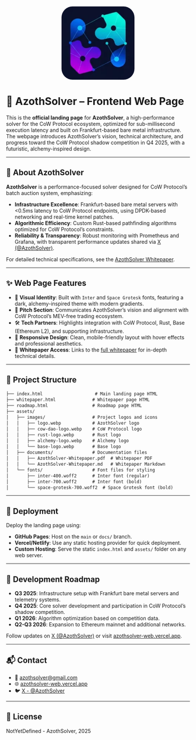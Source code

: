 <p align="center">
  <img src="assets/images/logo.webp" alt="AzothSolver Logo" width="200" style="border-radius: 30px"/>
</p>

# 🌌 AzothSolver – Frontend Web Page

This is the **official landing page** for **AzothSolver**, a high-performance solver for the CoW Protocol ecosystem, optimized for sub-millisecond execution latency and built on Frankfurt-based bare metal infrastructure. The webpage introduces AzothSolver’s vision, technical architecture, and progress toward the CoW Protocol shadow competition in Q4 2025, with a futuristic, alchemy-inspired design.

---

## 🧬 About AzothSolver

**AzothSolver** is a performance-focused solver designed for CoW Protocol’s batch auction system, emphasizing:

- **Infrastructure Excellence**: Frankfurt-based bare metal servers with <0.5ms latency to CoW Protocol endpoints, using DPDK-based networking and real-time kernel patches.
- **Algorithmic Efficiency**: Custom Rust-based pathfinding algorithms optimized for CoW Protocol’s constraints.
- **Reliability & Transparency**: Robust monitoring with Prometheus and Grafana, with transparent performance updates shared via [X (@AzothSolver)](https://x.com/AzothSolver).

For detailed technical specifications, see the [AzothSolver Whitepaper](/assets/documents/AzothSolver-Whitepaper.pdf).

---

## ✨ Web Page Features

- 🎨 **Visual Identity**: Built with `Inter` and `Space Grotesk` fonts, featuring a dark, alchemy-inspired theme with modern gradients.
- 🧠 **Pitch Section**: Communicates AzothSolver’s vision and alignment with CoW Protocol’s MEV-free trading ecosystem.
- 🛠️ **Tech Partners**: Highlights integration with CoW Protocol, Rust, Base (Ethereum L2), and supporting infrastructure.
- 📱 **Responsive Design**: Clean, mobile-friendly layout with hover effects and professional aesthetics.
- 📄 **Whitepaper Access**: Links to the [full whitepaper](/assets/documents/AzothSolver-Whitepaper.pdf) for in-depth technical details.

---

## 📁 Project Structure

```
├── index.html                    # Main landing page HTML
├── whitepaper.html              # Whitepaper page HTML
├── roadmap.html                 # Roadmap page HTML
├── assets/
│   ├── images/                  # Project logos and icons
│   │   ├── logo.webp            # AzothSolver logo
│   │   ├── cow-dao-logo.webp    # CoW Protocol logo
│   │   ├── rust-logo.webp       # Rust logo
│   │   ├── alchemy-logo.webp    # Alchemy logo
│   │   └── base-logo.webp       # Base logo
│   ├── documents/               # Documentation files
│   │   ├── AzothSolver-Whitepaper.pdf  # Whitepaper PDF
│   │   └── AzothSolver-Whitepaper.md   # Whitepaper Markdown
│   └── fonts/                   # Font files for styling
│       ├── inter-400.woff2      # Inter font (regular)
│       ├── inter-700.woff2      # Inter font (bold)
│       └── space-grotesk-700.woff2  # Space Grotesk font (bold)
```

---

## 🚀 Deployment

Deploy the landing page using:

- **GitHub Pages**: Host on the `main` or `docs/` branch.
- **Vercel/Netlify**: Use any static hosting provider for quick deployment.
- **Custom Hosting**: Serve the static `index.html` and `assets/` folder on any web server.

---

## 📅 Development Roadmap

- **Q3 2025**: Infrastructure setup with Frankfurt bare metal servers and telemetry systems.
- **Q4 2025**: Core solver development and participation in CoW Protocol’s shadow competition.
- **Q1 2026**: Algorithm optimization based on competition data.
- **Q2-Q3 2026**: Expansion to Ethereum mainnet and additional networks.

Follow updates on [X (@AzothSolver)](https://x.com/AzothSolver) or visit [azothsolver-web.vercel.app](https://azothsolver-web.vercel.app).

---

## 📬 Contact

- 📩 [azothsolver@gmail.com](mailto:azothsolver@gmail.com)
- 🌐 [azothsolver-web.vercel.app](https://azothsolver-web.vercel.app)
- 🐦 [X - @AzothSolver](https://x.com/AzothSolver)

---

## 🧪 License

NotYetDefined - AzothSolver, 2025

